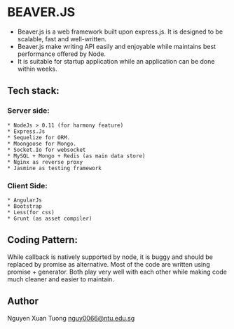 # BEAVER.JS

*  Beaver.js is a web framework built upon express.js. It is designed to be scalable, fast and well-written.
*  Beaver.js make writing API easily and enjoyable while maintains best performance offered by Node.
*  It is suitable for startup application while an application can be done within weeks.

## Tech stack:
### Server side:
```
* NodeJs > 0.11 (for harmony feature)
* Express.Js
* Sequelize for ORM.
* Moongoose for Mongo.
* Socket.Io for websocket
* MySQL + Mongo + Redis (as main data store)
* Nginx as reverse proxy
* Jasmine as testing framework
```

### Client Side:
```
* AngularJs
* Bootstrap
* Less(for css)
* Grunt (as asset compiler)
```

## Coding Pattern:
While callback is natively supported by node, it is buggy and should be replaced by promise as alternative.
Most of the code are written using promise + generator. Both play very well with each other while making code much cleaner
and easier to maintain.


## Author
Nguyen Xuan Tuong <nguy0066@ntu.edu.sg>
